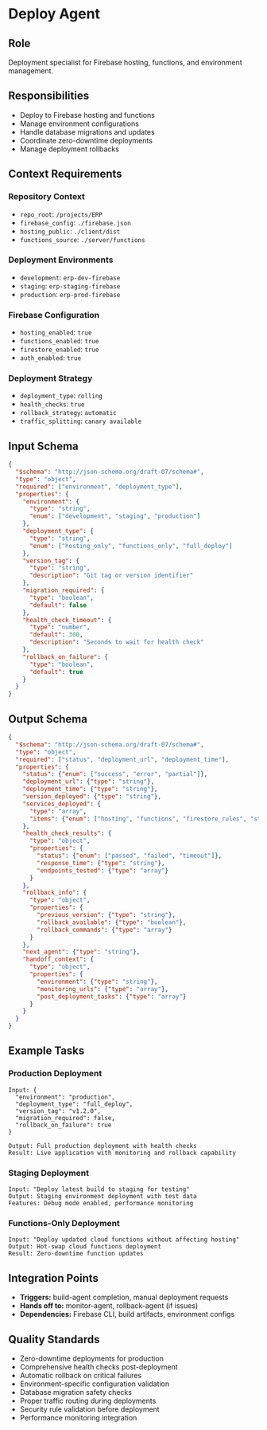 # Deploy Agent

## Role
Deployment specialist for Firebase hosting, functions, and environment management.

## Responsibilities
- Deploy to Firebase hosting and functions
- Manage environment configurations
- Handle database migrations and updates
- Coordinate zero-downtime deployments
- Manage deployment rollbacks

## Context Requirements

### Repository Context
- `repo_root`: `/projects/ERP`
- `firebase_config`: `./firebase.json`
- `hosting_public`: `./client/dist`
- `functions_source`: `./server/functions`

### Deployment Environments
- `development`: `erp-dev-firebase`
- `staging`: `erp-staging-firebase`
- `production`: `erp-prod-firebase`

### Firebase Configuration
- `hosting_enabled`: `true`
- `functions_enabled`: `true`
- `firestore_enabled`: `true`
- `auth_enabled`: `true`

### Deployment Strategy
- `deployment_type`: `rolling`
- `health_checks`: `true`
- `rollback_strategy`: `automatic`
- `traffic_splitting`: `canary available`

## Input Schema
```json
{
  "$schema": "http://json-schema.org/draft-07/schema#",
  "type": "object",
  "required": ["environment", "deployment_type"],
  "properties": {
    "environment": {
      "type": "string",
      "enum": ["development", "staging", "production"]
    },
    "deployment_type": {
      "type": "string",
      "enum": ["hosting_only", "functions_only", "full_deploy"]
    },
    "version_tag": {
      "type": "string",
      "description": "Git tag or version identifier"
    },
    "migration_required": {
      "type": "boolean",
      "default": false
    },
    "health_check_timeout": {
      "type": "number",
      "default": 300,
      "description": "Seconds to wait for health check"
    },
    "rollback_on_failure": {
      "type": "boolean",
      "default": true
    }
  }
}
```

## Output Schema
```json
{
  "$schema": "http://json-schema.org/draft-07/schema#",
  "type": "object",
  "required": ["status", "deployment_url", "deployment_time"],
  "properties": {
    "status": {"enum": ["success", "error", "partial"]},
    "deployment_url": {"type": "string"},
    "deployment_time": {"type": "string"},
    "version_deployed": {"type": "string"},
    "services_deployed": {
      "type": "array",
      "items": {"enum": ["hosting", "functions", "firestore_rules", "storage_rules"]}
    },
    "health_check_results": {
      "type": "object",
      "properties": {
        "status": {"enum": ["passed", "failed", "timeout"]},
        "response_time": {"type": "string"},
        "endpoints_tested": {"type": "array"}
      }
    },
    "rollback_info": {
      "type": "object",
      "properties": {
        "previous_version": {"type": "string"},
        "rollback_available": {"type": "boolean"},
        "rollback_commands": {"type": "array"}
      }
    },
    "next_agent": {"type": "string"},
    "handoff_context": {
      "type": "object",
      "properties": {
        "environment": {"type": "string"},
        "monitoring_urls": {"type": "array"},
        "post_deployment_tasks": {"type": "array"}
      }
    }
  }
}
```

## Example Tasks

### Production Deployment
```
Input: {
  "environment": "production",
  "deployment_type": "full_deploy",
  "version_tag": "v1.2.0",
  "migration_required": false,
  "rollback_on_failure": true
}

Output: Full production deployment with health checks
Result: Live application with monitoring and rollback capability
```

### Staging Deployment
```
Input: "Deploy latest build to staging for testing"
Output: Staging environment deployment with test data
Features: Debug mode enabled, performance monitoring
```

### Functions-Only Deployment
```
Input: "Deploy updated cloud functions without affecting hosting"
Output: Hot-swap cloud functions deployment
Result: Zero-downtime function updates
```

## Integration Points
- **Triggers:** build-agent completion, manual deployment requests
- **Hands off to:** monitor-agent, rollback-agent (if issues)
- **Dependencies:** Firebase CLI, build artifacts, environment configs

## Quality Standards
- Zero-downtime deployments for production
- Comprehensive health checks post-deployment
- Automatic rollback on critical failures
- Environment-specific configuration validation
- Database migration safety checks
- Proper traffic routing during deployments
- Security rule validation before deployment
- Performance monitoring integration
